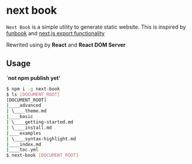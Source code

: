 # next book

`Next Book` is a simple utility to generate static website. This is inspired by [funbook](https://funbook.js.org/) and [next.js export functionality](https://zeit.co/blog/next)

Rewrited using by **React** and **React DOM Server**

## Usage

**`not npm publish yet'**

```bash
$ npm i -g next-book
$ ls [DOCUMENT_ROOT]
[DOCUMENT_ROOT]
|____advanced
| \____theme.md
|____basic
| \____getting-started.md
| \____install.md
|____examples
| \____syntax-highlight.md
|____index.md
|____toc.yml
$ next-book [DOCUMENT_ROOT]
```